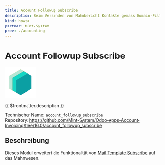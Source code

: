 ```yaml
---
title: Account Followup Subscribe
description: Beim Versenden von Mahnbericht Kontakte gemäss Domain-Filter abonnieren.
kind: howto
partner: Mint-System
prev: ./accounting
---
```

# Account Followup Subscribe
![icon_oms_box](attachments/icons_odoo_mint_system.png)

{{ $frontmatter.description }}

Technischer Name: `account_followup_subscribe`\
Repository: <https://github.com/Mint-System/Odoo-Apps-Account-Invoicing/tree/16.0/account_followup_subscribe>

## Beschreibung

Dieses Modul erweitert die Funktionalität von [Mail Template Subscribe](Mail%20Template%20Subscribe.md) auf das Mahnwesen.
